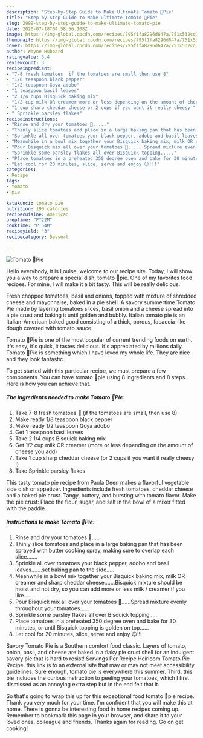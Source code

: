 ```yaml
---
description: "Step-by-Step Guide to Make Ultimate Tomato 🍅Pie"
title: "Step-by-Step Guide to Make Ultimate Tomato 🍅Pie"
slug: 2999-step-by-step-guide-to-make-ultimate-tomato-pie
date: 2020-07-18T04:58:56.108Z
image: https://img-global.cpcdn.com/recipes/795f1fa8296d647a/751x532cq70/tomato-🍅pie-recipe-main-photo.jpg
thumbnail: https://img-global.cpcdn.com/recipes/795f1fa8296d647a/751x532cq70/tomato-🍅pie-recipe-main-photo.jpg
cover: https://img-global.cpcdn.com/recipes/795f1fa8296d647a/751x532cq70/tomato-🍅pie-recipe-main-photo.jpg
author: Wayne Hubbard
ratingvalue: 3.4
reviewcount: 3
recipeingredient:
- "7-8 fresh tomatoes  if the tomatoes are small then use 8"
- "1/8 teaspoon black pepper"
- "1/2 teaspoon Goya adobo"
- "1 teaspoon basil leaves"
- "2 1/4 cups Bisquick baking mix"
- "1/2 cup milk OR creamer more or less depending on the amount of cheese you add"
- "1 cup sharp cheddar cheese or 2 cups if you want it really cheesy "
- " Sprinkle parsley flakes"
recipeinstructions:
- "Rinse and dry your tomatoes 🍅....."
- "Thinly slice tomatoes and place in a large baking pan that has been sprayed with butter cooking spray, making sure to overlap each slice......."
- "Sprinkle all over tomatoes your black pepper, adobo and basil leaves.......set baking pan to the side....."
- "Meanwhile in a bowl mix together your Bisquick baking mix, milk OR creamer and sharp cheddar cheese.......Bisquick mixture should be moist and not dry, so you can add more or less milk / creamer if you like....."
- "Pour Bisquick mix all over your tomatoes 🍅......Spread mixture evenly throughout your tomatoes......"
- "Sprinkle some parsley flakes all over Bisquick topping....."
- "Place tomatoes in a preheated 350 degree oven and bake for 30 minutes, or until Bisquick topping is golden on top......"
- "Let cool for 20 minutes, slice, serve and enjoy 😉!!!"
categories:
- Recipe
tags:
- tomato
- pie

katakunci: tomato pie 
nutrition: 190 calories
recipecuisine: American
preptime: "PT22M"
cooktime: "PT54M"
recipeyield: "3"
recipecategory: Dessert

---
```



![Tomato 🍅Pie](https://img-global.cpcdn.com/recipes/795f1fa8296d647a/751x532cq70/tomato-🍅pie-recipe-main-photo.jpg)

Hello everybody, it is Louise, welcome to our recipe site. Today, I will show you a way to prepare a special dish, tomato 🍅pie. One of my favorites food recipes. For mine, I will make it a bit tasty. This will be really delicious.

Fresh chopped tomatoes, basil and onions, topped with mixture of shredded cheese and mayonnaise, baked in a pie shell. A savory summertime Tomato Pie made by layering tomatoes slices, basil onion and a cheese spread into a pie crust and baking it until golden and bubbly. Italian tomato pie is an Italian-American baked good consisting of a thick, porous, focaccia-like dough covered with tomato sauce.

Tomato 🍅Pie is one of the most popular of current trending foods on earth. It's easy, it's quick, it tastes delicious. It's appreciated by millions daily. Tomato 🍅Pie is something which I have loved my whole life. They are nice and they look fantastic.


To get started with this particular recipe, we must prepare a few components. You can have tomato 🍅pie using 8 ingredients and 8 steps. Here is how you can achieve that.

<!--inarticleads1-->

##### The ingredients needed to make Tomato 🍅Pie:

1. Take 7-8 fresh tomatoes 🍅 (if the tomatoes are small, then use 8)
1. Make ready 1/8 teaspoon black pepper
1. Make ready 1/2 teaspoon Goya adobo
1. Get 1 teaspoon basil leaves
1. Take 2 1/4 cups Bisquick baking mix
1. Get 1/2 cup milk OR creamer (more or less depending on the amount of cheese you add)
1. Take 1 cup sharp cheddar cheese (or 2 cups if you want it really cheesy !)
1. Take  Sprinkle parsley flakes


This tasty tomato pie recipe from Paula Deen makes a flavorful vegetable side dish or appetizer. Ingredients include fresh tomatoes, cheddar cheese and a baked pie crust. Tangy, buttery, and bursting with tomato flavor. Make the pie crust: Place the flour, sugar, and salt in the bowl of a mixer fitted with the paddle. 

<!--inarticleads2-->

##### Instructions to make Tomato 🍅Pie:

1. Rinse and dry your tomatoes 🍅.....
1. Thinly slice tomatoes and place in a large baking pan that has been sprayed with butter cooking spray, making sure to overlap each slice.......
1. Sprinkle all over tomatoes your black pepper, adobo and basil leaves.......set baking pan to the side.....
1. Meanwhile in a bowl mix together your Bisquick baking mix, milk OR creamer and sharp cheddar cheese.......Bisquick mixture should be moist and not dry, so you can add more or less milk / creamer if you like.....
1. Pour Bisquick mix all over your tomatoes 🍅......Spread mixture evenly throughout your tomatoes......
1. Sprinkle some parsley flakes all over Bisquick topping.....
1. Place tomatoes in a preheated 350 degree oven and bake for 30 minutes, or until Bisquick topping is golden on top......
1. Let cool for 20 minutes, slice, serve and enjoy 😉!!!


Savory Tomato Pie is a Southern comfort food classic. Layers of tomato, onion, basil, and cheese are baked in a flaky pie crust shell for an indulgent savory pie that is hard to resist! Servings Per Recipe Heirloom Tomato Pie Recipe. this link is to an external site that may or may not meet accessibility guidelines. Sure enough, tomato pie is everywhere this summer. Third, this pie includes the curious instruction to peeling your tomatoes, which I first dismissed as an annoying extra step but in the end felt that it. 

So that's going to wrap this up for this exceptional food tomato 🍅pie recipe. Thank you very much for your time. I'm confident that you will make this at home. There is gonna be interesting food in home recipes coming up. Remember to bookmark this page in your browser, and share it to your loved ones, colleague and friends. Thanks again for reading. Go on get cooking!
